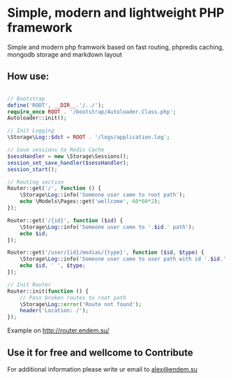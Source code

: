# Simple, modern and lightweight PHP framework
Simple and modern php framwork based on fast routing, phpredis caching, mongodb storage and markdown layout

## How use:
```php

// Bootstrap
define('ROOT', __DIR__.'/../');
require_once ROOT . '/bootstrap/Autoloader.Class.php';
Autoloader::init();

// Init Logging
\Storage\Log::$dst = ROOT . '/logs/application.log';

// Save sessions to Redis Cache
$sessHandler = new \Storage\Sessions();
session_set_save_handler($sessHandler);
session_start();

// Routing section
Router::get('/', function () {
    \Storage\Log::info('Someone user came to root path');
    echo \Models\Pages::get('wellcome', 60*60*2);
});

Router::get('/{id}', function ($id) {
    \Storage\Log::info('Someone user came to '.$id.' path');
    echo $id;
});

Router::get('/user/{id}/medias/{type}', function ($id, $type) {
    \Storage\Log::info('Someone user came to user path with id '.$id.' and type '.$type);
    echo $id, ' ', $type;
});

// Init Router
Router::init(function () {
    // Pass broken routes to root path 
    \Storage\Log::error('Route not found');
    header('Location: /');
});

```
Example on http://router.endem.su/

## Use it for free and wellcome to Contribute
For additional information please write ur email to alex@endem.su
